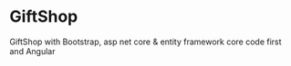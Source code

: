 # GiftShop
GiftShop with Bootstrap, asp net core &amp; entity framework core code first and Angular
